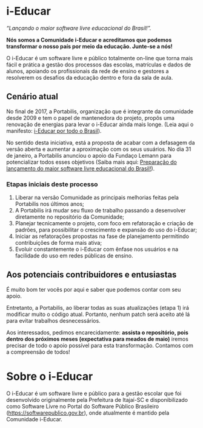 # i-Educar 

_“Lançando o maior software livre educacional do Brasil!”._

**Nós somos a Comunidade i-Educar e acreditamos que podemos transformar o nosso país por meio da educação. Junte-se a nós!**

O i-Educar é um software livre e público totalmente on-line que torna mais fácil e prática a gestão dos processos das escolas, matrículas e dados de alunos, apoiando os profissionais da rede de ensino e gestores a resolverem os desafios da educação dentro e fora da sala de aula.

## Cenário atual

No final de 2017, a Portabilis, organização que é integrante da comunidade desde 2009 e tem o papel de mantenedora do projeto, propôs uma renovação de energias para levar o i-Educar ainda mais longe. (Leia aqui o manifesto: [i-Educar por todo o Brasil](https://softwarepublico.gov.br/social/i-educar/blog/em-2018-queremos-o-i-educar-por-todo-o-brasil)).

No sentido desta iniciativa, está a proposta de acabar com a defasagem da versão aberta e aumentar a aproximação com os seus usuários. No dia 31 de janeiro, a Portabilis anunciou o apoio da Fundaço Lemann para potencializar todos esses objetivos (Saiba mais aqui: [Preparação do lançamento do maior software livre educacional do Brasil!](https://medium.com/portabilis/prepara%C3%A7%C3%A3o-do-lan%C3%A7amento-do-maior-software-educacional-open-source-do-brasil-305e57143372)).

### Etapas iniciais deste processo

1. Liberar na versão Comunidade as principais melhorias feitas pela Portabilis nos últimos anos;
2. A Portabilis irá mudar seu fluxo de trabalho passando a desenvolver diretamente no repositório da Comunidade;
3. Planejar tecnicamente o projeto, com foco em refatoração e criação de padrões, para possibilitar o crescimento e expansão do uso do i-Educar;
4. Iniciar as refatorações propostas na fase de planejamento permitindo contribuições de forma mais ativa;
5. Evoluir constantemente o i-Educar com ênfase nos usuários e na facilidade do uso em redes públicas de ensino.

## Aos potenciais contribuidores e entusiastas

 É muito bom ter vocês por aqui e saber que podemos contar com seu apoio. 

Entretanto, a Portabilis, ao liberar todas as suas atualizações (etapa 1) irá modificar muito o código atual. Portanto, nenhum patch será aceito até lá para evitar trabalhos desnecessários.

Aos interessados, pedimos encarecidamente: **assista o repositório, pois dentro dos próximos meses (expectativa para meados de maio)** iremos precisar de todo o apoio possível para esta transformação. Contamos com a compreensão de todos!

# Sobre o i-Educar

O i-Educar é um software livre e público para a gestão escolar que foi desenvolvido originalmente pela Prefeitura de Itajaí-SC e disponibilizado como Software Livre no Portal do Software Público Brasileiro (https://softwarepublico.gov.br), onde atualmente é mantido pela Comunidade i-Educar.
